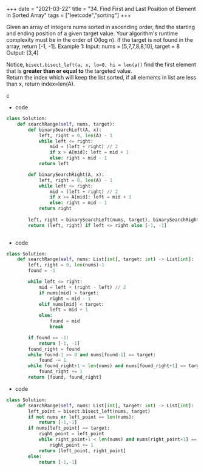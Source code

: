 +++
date = "2021-03-22"
title = "34. Find First and Last Position of Element in Sorted Array"
tags = ["leetcode","sorting"]
+++

Given an array of integers nums sorted in ascending order, find the starting and ending position of a given target value.
Your algorithm's runtime complexity must be in the order of O(log n).
If the target is not found in the array, return [-1, -1].
Example 1:
Input: nums = [5,7,7,8,8,10], target = 8 Output: [3,4]

Notice, `bisect.bisect_left(a, x, lo=0, hi = len(a))` find the first element that is __greater than or equal to__ the targeted value.  
Return the index which will keep the list sorted, if all elements in list are less than x, return index=len(A).

c
- code
```py
class Solution:
    def searchRange(self, nums, target):
        def binarySearchLeft(A, x):
            left, right = 0, len(A) - 1
            while left <= right:
                mid = (left + right) // 2
                if x > A[mid]: left = mid + 1
                else: right = mid - 1
            return left

        def binarySearchRight(A, x):
            left, right = 0, len(A) - 1
            while left <= right:
                mid = (left + right) // 2
                if x >= A[mid]: left = mid + 1
                else: right = mid - 1
            return right
            
        left, right = binarySearchLeft(nums, target), binarySearchRight(nums, target)
        return (left, right) if left <= right else [-1, -1]
        

```
- code
```py
class Solution:
    def searchRange(self, nums: List[int], target: int) -> List[int]:
        left, right = 0, len(nums)-1
        found = -1

        while left <= right:
            mid = left + (right - left) // 2
            if nums[mid] > target:
                right = mid - 1
            elif nums[mid] < target:
                left = mid + 1
            else:
                found = mid
                break

        if found == -1:
            return [-1, -1]
        found_right = found
        while found-1 >= 0 and nums[found-1] == target:
            found -= 1
        while found_right+1 < len(nums) and nums[found_right+1] == target:
            found_right += 1
        return [found, found_right]

```
- code
```py
class Solution:
    def searchRange(self, nums: List[int], target: int) -> List[int]:
        left_point = bisect.bisect_left(nums, target)
        if not nums or left_point == len(nums):
            return [-1,-1]
        if nums[left_point] == target:
            right_point = left_point
            while right_point+1 < len(nums) and nums[right_point+1] == target:
                right_point += 1
            return [left_point, right_point]
        else:
            return [-1,-1]
        

```
